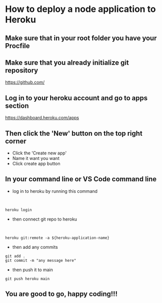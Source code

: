 # How to deploy a node application to Heroku

## Make sure that in your root folder you have your Procfile
## Make sure that you already initialize git repository
https://github.com/

## Log in to your heroku account and go to apps section
https://dashboard.heroku.com/apps

## Then click the 'New' button on the top right corner
- Click the 'Create new app'
- Name it want you want
- Click create app button

## In your command line or VS Code command line
- log in to heroku by running this command
<br>

``` 
heroku login 
```
- then connect git repo to heroku
<br>

``` 
heroku git:remote -a ${heroku-application-name}
```

- then add any commits
```
git add .
git commit -m "any message here"
```
- then push it to main
```
git push heroku main
```

## You are good to go, happy coding!!!
